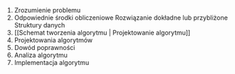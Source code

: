 1. Zrozumienie problemu
2. Odpowiednie środki obliczeniowe
		Rozwiązanie dokładne lub przybliżone 
		Struktury danych
3. [[Schemat tworzenia algorytmu | Projektowanie algorytmu]]
4. Projektowania algorytmów
5. Dowód poprawności
6. Analiza algorytmu
7. Implementacja algorytmu